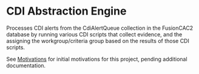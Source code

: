 # CDI Abstraction Engine

Processes CDI alerts from the CdiAlertQueue collection in the FusionCAC2 database by running various
CDI scripts that collect evidence, and the assigning the workgroup/criteria group based on the results
of those CDI scripts.

See [Motivations](./doc/cdi-alert-engine-motivations.md) for initial motivations for this project, pending
additional documentation.


